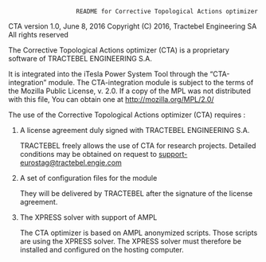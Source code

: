                        README for Corrective Topological Actions optimizer


CTA version 1.0, June 8, 2016
Copyright (C) 2016, Tractebel Engineering SA
All rights reserved


The Corrective Topological Actions optimizer (CTA) is a proprietary software of TRACTEBEL ENGINEERING S.A.


It is integrated into the iTesla Power System Tool through the “CTA-integration” module.
The CTA-integration module is subject to the terms of the Mozilla Public License, v. 2.0.
If a copy of the MPL was not distributed with this file, You can obtain one at http://mozilla.org/MPL/2.0/

The use of the Corrective Topological Actions optimizer (CTA) requires :

1. A license agreement duly signed with TRACTEBEL ENGINEERING S.A.

   TRACTEBEL freely allows the use of CTA for research projects.
   Detailed conditions may be obtained on request to support-eurostag@tractebel.engie.com

2. A set of configuration files for the module

   They will be delivered by TRACTEBEL after the signature of the license agreement.

3. The XPRESS solver with support of AMPL

   The CTA optimizer is based on AMPL anonymized scripts.
   Those scripts are using the XPRESS solver.
   The XPRESS solver must therefore be installed and configured on the hosting computer.

